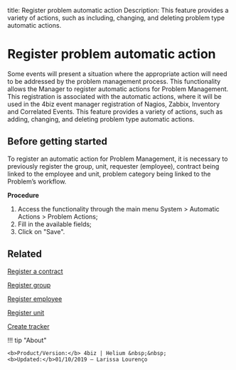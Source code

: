 title: Register problem automatic action
Description: This feature provides a variety of actions, such as including, changing, and deleting problem type automatic actions. 

# Register problem automatic action

Some events will present a situation where the appropriate action will need to be addressed by the problem management process. This functionality allows the Manager to register automatic actions for Problem Management. This registration is associated with the automatic actions, where it will be used in the 4biz event manager registration of Nagios, Zabbix, Inventory and Correlated Events. This feature provides a variety of actions, such as adding, changing, and deleting problem type automatic actions.

## Before getting started

To register an automatic action for Problem Management, it is necessary to previously register the group, unit, requester (employee), contract being linked to the employee and unit, problem category being linked to the Problem’s workflow.

**Procedure**

1.	Access the functionality through the main menu System > Automatic Actions > Problem Actions;
2.	Fill in the available fields;
3.	Click on "Save".


Related
-----------

[Register a contract](/en-us/4biz-helium/additional-features/contract-management/use/register-contract.html)

[Register group](/en-us/4biz-helium/initial-settings/access-settings/user/register-groups.html)

[Register employee](/en-us/4biz-helium/initial-settings/access-settings/user/register-employee.html)

[Register unit](/en-us/4biz-helium/platform-administration/region-and-language/register-unit.html)

[Create tracker](/en-us/4biz-helium/tracker/use/create-flow.html)



!!! tip "About"

    <b>Product/Version:</b> 4biz | Helium &nbsp;&nbsp;
    <b>Updated:</b>01/10/2019 – Larissa Lourenço

